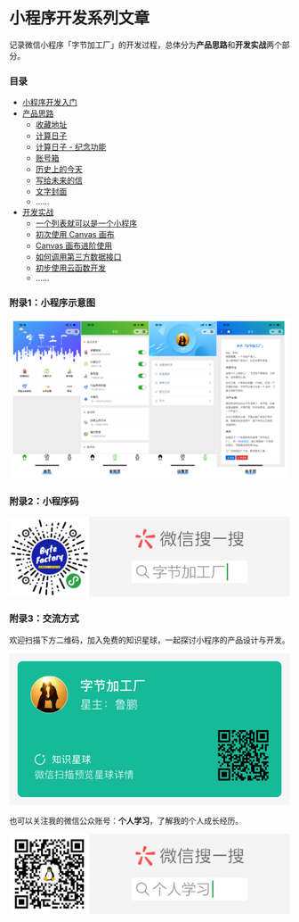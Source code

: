 # 小程序开发系列文章
记录微信小程序「字节加工厂」的开发过程，总体分为**产品思路**和**开发实战**两个部分。

### 目录
- [小程序开发入门](./first.md)
- [产品思路](./product/index.md)
    - [收藏地址](./product/01_tool-address.md)
    - [计算日子](./product/02_tool-days.md)
    - [计算日子 - 纪念功能](./product/03_tool-days2.md)
    - [账号箱](./product/04_tool-account.md)
    - [历史上的今天](./product/05_tool-history.md)
    - [写给未来的信](./product/06_tool-future.md)
    - [文字封面](./product/07_tool-wxcover.md)
    - ......
- [开发实战](./develop/index.md)
    - [一个列表就可以是一个小程序](./develop/01_a-list-a-miniprogram.md)
    - [初次使用 Canvas 画布](./develop/canvas-first-use.md)
    - [Canvas 画布进阶使用](./develop/canvas-advanced.md)
    - [如何调用第三方数据接口](./develop/how-to-use-the-third-data.md)
    - [初步使用云函数开发](./develop/cloud-develop.md)
    - ......

### 附录1：小程序示意图
![](./_image/2019-08-28-19-24-18.png)

### 附录2：小程序码
![](./_image/扫码_搜索联合传播样式-标准色版.png)

### 附录3：交流方式
欢迎扫描下方二维码，加入免费的知识星球，一起探讨小程序的产品设计与开发。

![](./_image/zsxq-byte-factory.jpg)

也可以关注我的微信公众账号：**个人学习**，了解我的个人成长经历。

![](./_image/wxqrcode_self.png)